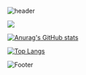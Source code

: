 ![header](https://capsule-render.vercel.app/api?type=Rounded&color=timeGradient&height=300&section=header&text=WELCOME&fontSize=90)


<a href="https://hits.seeyoufarm.com"><img src="https://hits.seeyoufarm.com/api/count/incr/badge.svg?url=https%3A%2F%2Fgithub.com%2FcorineS2%2Fhit-counter&count_bg=%2379C83D&title_bg=%23555555&icon=&icon_color=%23E7E7E7&title=hits&edge_flat=false"/></a> 

  
[![Anurag's GitHub stats](https://github-readme-stats.vercel.app/api?username=corineS2)](https://github.com/corineS2/github-readme-stats)

[![Top Langs](https://github-readme-stats.vercel.app/api/top-langs/?username=corineS2)](https://github.com/corineS2/github-readme-stats)

![Footer](https://capsule-render.vercel.app/api?type=Transparent&color=timeGradient&height=200&section=footer&text=corineS2&fontSize=60)
